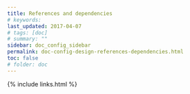 ```yaml
---
title: References and dependencies
# keywords:
last_updated: 2017-04-07
# tags: [doc]
# summary: ""
sidebar: doc_config_sidebar
permalink: doc-config-design-references-dependencies.html
toc: false
# folder: doc
---
```




{% include links.html %}

[//]: # (TODO: no internal dependencies; only between ModuleVersion's; internal references are implementation details; submodules can refer between them, but once get out to another ModuleVersion, cannot come back since no cycle.)
